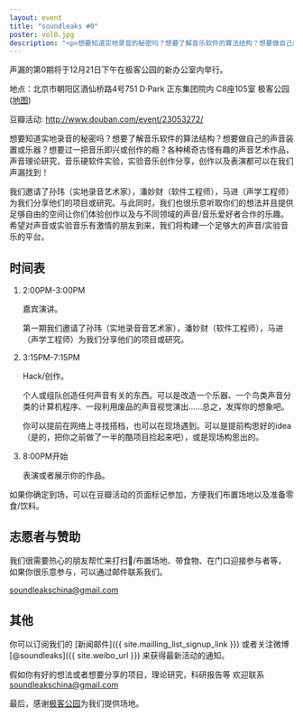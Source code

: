 ```yaml
---
layout: event
title: "soundleaks #0"
poster: vol0.jpg
description: "<p>想要知道实地录音的秘密吗？想要了解音乐软件的算法结构？想要做自己的声音装置或乐器？想要过一把音乐即兴或创作的瘾？各种稀奇古怪有趣的声音艺术作品，声音理论研究，音乐硬软件实验，实验音乐创作分享，创作以及表演都可以在我们声漏找到！</p>\ <p>我们邀请了孙玮（实地录音艺术家），潘妙财（软件工程师），马进（声学工程师）为我们分享他们的项目或研究。与此同时，我们也很乐意听取你们的想法并且提供足够自由的空间让你们体验创作以及与不同领域的声音/音乐爱好者合作的乐趣。希望对声音或实验音乐有激情的朋友到来，我们将构建一个足够大的声音/实验音乐的平台。</p>"
---
```


声漏的第0期将于12月21日下午在极客公园的新办公室内举行。

地点：北京市朝阳区酒仙桥路4号751 D·Park 正东集团院内 C8座105室 极客公园([地图](http://goo.gl/maps/E0O3f))

豆瓣活动: <http://www.douban.com/event/23053272/>


想要知道实地录音的秘密吗？想要了解音乐软件的算法结构？想要做自己的声音装置或乐器？想要过一把音乐即兴或创作的瘾？各种稀奇古怪有趣的声音艺术作品，声音理论研究，音乐硬软件实验，实验音乐创作分享，创作以及表演都可以在我们声漏找到！

 我们邀请了孙玮（实地录音艺术家），潘妙财（软件工程师），马进（声学工程师）为我们分享他们的项目或研究。与此同时，我们也很乐意听取你们的想法并且提供足够自由的空间让你们体验创作以及与不同领域的声音/音乐爱好者合作的乐趣。希望对声音或实验音乐有激情的朋友到来，我们将构建一个足够大的声音/实验音乐的平台。


## 时间表

1. 2:00PM-3:00PM

    嘉宾演讲。

    第一期我们邀请了孙玮（实地录音音艺术家），潘妙财（软件工程师），马进（声学工程师）为我们分享他们的项目或研究。

2. 3:15PM-7:15PM

    Hack/创作。

      个人或组队创造任何声音有关的东西。可以是改造一个乐器、一个鸟类声音分类的计算机程序、一段利用废品的声音视觉演出……总之，发挥你的想象吧。

    你可以提前在网络上寻找搭档，也可以在现场遇到。可以是提前构思好的idea（是的，把你之前做了一半的酷项目捡起来吧），或是现场构思出的。

3. 8:00PM开始

    表演或者展示你的作品。


如果你确定到场，可以在豆瓣活动的页面标记参加，方便我们布置场地以及准备零食/饮料。

## 志愿者与赞助

我们很需要热心的朋友帮忙来打扫/布置场地、带食物、在门口迎接参与者等，
如果你很乐意参与，可以通过邮件联系我们。

<soundleakschina@gmail.com>


## 其他

你可以订阅我们的 [新闻邮件]({{ site.mailling_list_signup_link }}) 或者关注微博 [@soundleaks]({{ site.weibo_url }}) 来获得最新活动的通知。

假如你有好的想法或者想要分享的项目，理论研究，科研报告等
欢迎联系<soundleakschina@gmail.com>

最后，感谢[极客公园](http://www.geekpark.net/)为我们提供场地。
